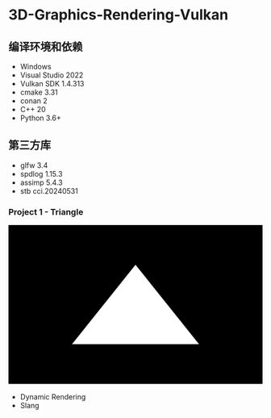 # 3D-Graphics-Rendering-Vulkan

## 编译环境和依赖
* Windows
* Visual Studio 2022
* Vulkan SDK 1.4.313
* cmake 3.31
* conan 2
* C++ 20
* Python 3.6+

## 第三方库
* glfw 3.4
* spdlog 1.15.3
* assimp 5.4.3
* stb cci.20240531

### Project 1 - Triangle
![](https://github.com/jgw2000/3D-Graphics-Rendering-Vulkan/blob/main/project1/triangle.png)

* Dynamic Rendering
* Slang
